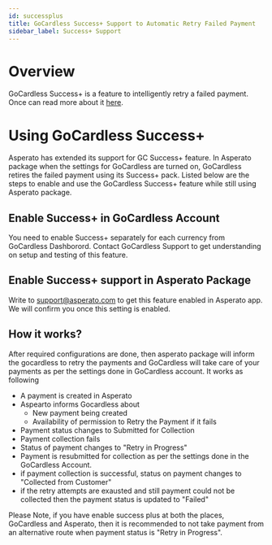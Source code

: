 ```yaml
---
id: successplus
title: GoCardless Success+ Support to Automatic Retry Failed Payment
sidebar_label: Success+ Support
---
```


# Overview
GoCardless Success+ is a feature to intelligently retry a failed payment. Once can read more about it <a href="https://gocardless.com/gc/success-plus/">here</a>.

# Using GoCardless Success+
Asperato has extended its support for GC Success+ feature. In Asperato package when the settings for GoCardless are turned on, GoCardless retires the failed payment using its Success+ pack. Listed below are the steps to enable and use the GoCardless Success+ feature while still using Asperato package. 

## Enable Success+ in GoCardless Account
You need to enable Success+ separately for each currency from GoCardless Dashborord. Contact GoCardless Support to get understanding on setup and testing of this feature.

## Enable Success+ support in Asperato Package
Write to support@asperato.com to get this feature enabled in Asperato app. We will confirm you once this setting is enabled.

## How it works?
After required configurations are done, then asperato package will inform the gocardless to retry the payments and GoCardless will take care of your payments as per the settings done in GoCardless account.
It works as following
+ A payment is created in Asperato
+ Aspearto informs Gocardless about
  + New payment being created
  + Availability of permission to Retry the Payment if it fails
+ Payment status changes to Submitted for Collection
+ Payment collection fails
+ Status of payment changes to "Retry in Progress"
+ Payment is resubmitted for collection as per the settings done in the GoCardless Account.
+ if payment collection is successful, status on payment changes to "Collected from Customer"
+ if the retry attempts are exausted and still payment could not be collected then the payment status is updated to "Failed"

Please Note, if you have enable success plus at both the places, GoCardless and Asperato, then it is recommended to not take payment from an alternative route when payment status is "Retry in Progress".
